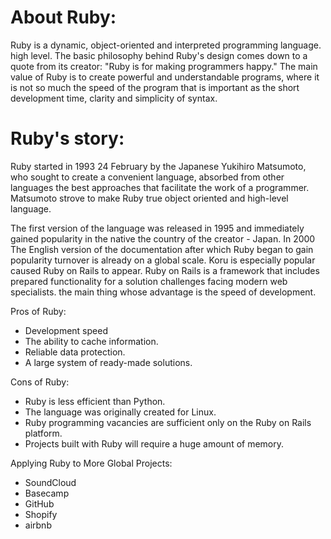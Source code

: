 # About Ruby:

Ruby is a dynamic, object-oriented and interpreted programming language.
high level. The basic philosophy behind Ruby's design comes down to a quote from its creator:
"Ruby is for making programmers happy."
The main value of Ruby is to create powerful and understandable programs,
 where it is not so much the speed of the program that is important as the short development time,
 clarity and simplicity of syntax.
 
 
# Ruby's story:
                  

 Ruby started in 1993 24
 February by the Japanese Yukihiro Matsumoto,
 who sought to create a convenient language,
 absorbed from other languages ​​the best
 approaches that facilitate the work of a programmer.
 Matsumoto strove to make Ruby true
 object oriented and
 high-level language.

 The first version of the language was released in 1995 and immediately gained popularity in the native
 the country of the creator - Japan. In 2000 The English
 version of the documentation after which Ruby began to gain popularity
 turnover is already on a global scale. Koru is especially popular
 caused Ruby on Rails to appear.
 Ruby on Rails is a framework that includes prepared functionality for a solution
 challenges facing modern web specialists. the main thing
 whose advantage is the speed of development.
 

Pros of Ruby:

* Development speed
* The ability to cache information.
* Reliable data protection.
* A large system of ready-made solutions.


Cons of Ruby:

* Ruby is less efficient than Python.
* The language was originally created for Linux.
* Ruby programming vacancies are sufficient only on the Ruby on Rails platform.
* Projects built with Ruby will require a huge amount of memory.


Applying Ruby to More Global Projects:

* SoundCloud
* Basecamp
* GitHub
* Shopify
* airbnb


